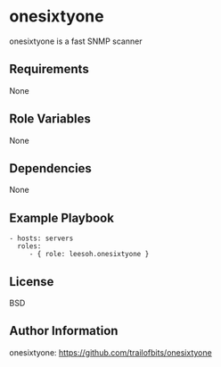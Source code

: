 onesixtyone
=========

onesixtyone is a fast SNMP scanner

Requirements
------------

None

Role Variables
--------------

None

Dependencies
------------

None

Example Playbook
----------------

    - hosts: servers
      roles:
         - { role: leesoh.onesixtyone }

License
-------

BSD

Author Information
------------------

onesixtyone: https://github.com/trailofbits/onesixtyone
